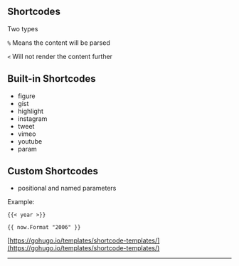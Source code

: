 ## Shortcodes

Two types

`%` Means the content will be parsed

`<` Will not render the content further

<div class="notes">

</div>

## Built-in Shortcodes

- figure
- gist
- highlight
- instagram
- tweet
- vimeo
- youtube
- param

## Custom Shortcodes

- positional and named parameters

Example:

```
{{< year >}}
```

```
{{ now.Format "2006" }}
```

[https://gohugo.io/templates/shortcode-templates/](https://gohugo.io/templates/shortcode-templates/)

---
